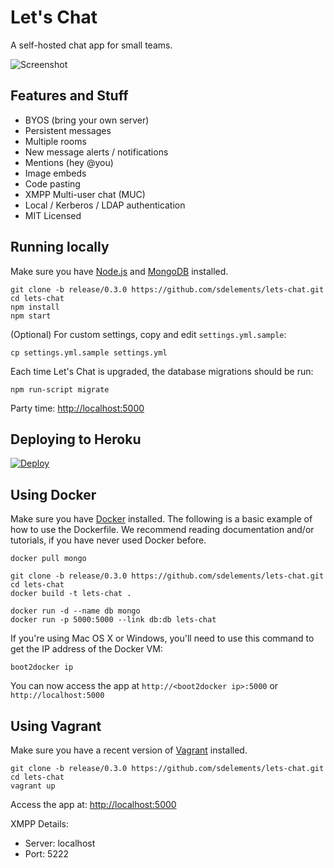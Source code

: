 # **Let's Chat**

A self-hosted chat app for small teams.

![Screenshot](http://i.imgur.com/djnd0Uk.png)

## Features and Stuff

* BYOS (bring your own server)
* Persistent messages
* Multiple rooms
* New message alerts / notifications
* Mentions (hey @you)
* Image embeds
* Code pasting
* XMPP Multi-user chat (MUC)
* Local / Kerberos / LDAP authentication
* MIT Licensed

## Running locally

Make sure you have [Node.js](https://github.com/joyent/node/wiki/Installation) and [MongoDB](http://www.mongodb.org/display/DOCS/Quickstart) installed.

```
git clone -b release/0.3.0 https://github.com/sdelements/lets-chat.git
cd lets-chat
npm install
npm start
```

(Optional) For custom settings, copy and edit ```settings.yml.sample```:

```
cp settings.yml.sample settings.yml
```

Each time Let's Chat is upgraded, the database migrations should be run:

```
npm run-script migrate
```

Party time: [http://localhost:5000](http://localhost:5000)

## Deploying to Heroku

[![Deploy](https://www.herokucdn.com/deploy/button.png)](https://heroku.com/deploy)

## Using Docker

Make sure you have [Docker](https://www.docker.com/) installed. The following is a basic example of how to use the Dockerfile. We recommend reading documentation and/or tutorials, if you have never used Docker before.

```
docker pull mongo

git clone -b release/0.3.0 https://github.com/sdelements/lets-chat.git
cd lets-chat
docker build -t lets-chat .

docker run -d --name db mongo
docker run -p 5000:5000 --link db:db lets-chat
```

If you're using Mac OS X or Windows, you'll need to use this command to get the IP address of the Docker VM:

```
boot2docker ip
```
You can now access the app at ```http://<boot2docker ip>:5000``` or ```http://localhost:5000```

## Using Vagrant

Make sure you have a recent version of [Vagrant](https://www.vagrantup.com/) installed.

```
git clone -b release/0.3.0 https://github.com/sdelements/lets-chat.git
cd lets-chat
vagrant up
```

Access the app at: [http://localhost:5000](http://localhost:5000)

XMPP Details:
 * Server: localhost
 * Port: 5222
